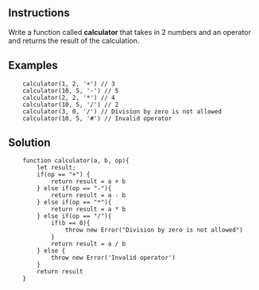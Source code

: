 ## Instructions  
Write a function called __calculator__ that takes in 2 numbers and an operator and returns the result of the calculation.

## Examples
```
    calculator(1, 2, '+') // 3  
    calculator(10, 5, '-') // 5  
    calculator(2, 2, '*') // 4  
    calculator(10, 5, '/') // 2  
    calculator(3, 0, '/') // Division by zero is not allowed  
    calculator(10, 5, '#') // Invalid operator  
```

## Solution  
```
    function calculator(a, b, op){  
        let result;  
        if(op == "+") {  
            return result = a + b  
        } else if(op == "-"){  
            return result = a - b  
        } else if(op == "*"){  
            return result = a * b  
        } else if(op == "/"){  
            if(b == 0){  
                throw new Error("Division by zero is not allowed")  
            }  
            return result = a / b  
        } else {  
            throw new Error('Invalid operator')  
        }  
        return result  
    }
```